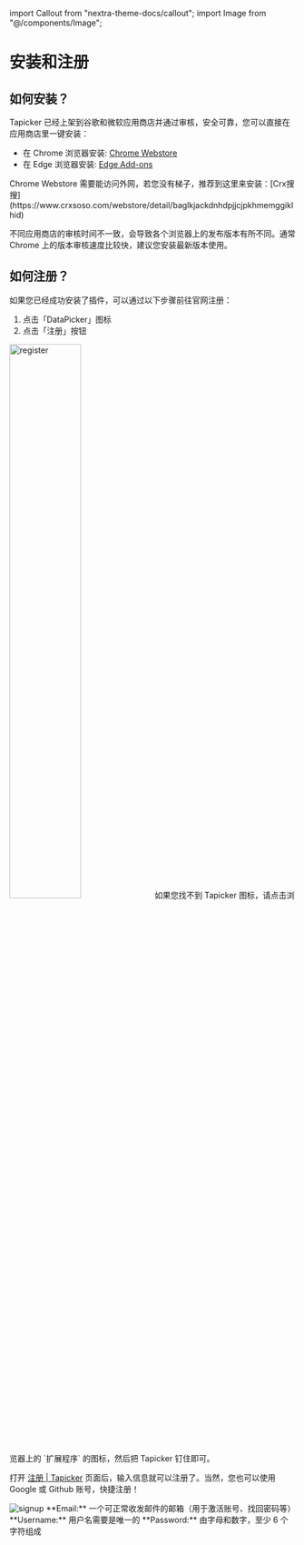 import Callout from "nextra-theme-docs/callout";
import Image from "@/components/Image";

# 安装和注册

## 如何安装？

Tapicker 已经上架到谷歌和微软应用商店并通过审核，安全可靠，您可以直接在应用商店里一键安装：

- 在 Chrome 浏览器安装: [Chrome Webstore](https://chrome.google.com/webstore/detail/tapicker-powerful-web-d/baglkjackdnhdpjjcjpkhmemggiklhid)
- 在 Edge 浏览器安装: [Edge Add-ons](https://microsoftedge.microsoft.com/addons/detail/tapicker-powerful-web/ejmegoaahjcedhklldmdmmgbjoioifje)

<Callout emoji="💡">
Chrome Webstore 需要能访问外网，若您没有梯子，推荐到这里来安装：[Crx搜搜](https://www.crxsoso.com/webstore/detail/baglkjackdnhdpjjcjpkhmemggiklhid)
</Callout>

不同应用商店的审核时间不一致，会导致各个浏览器上的发布版本有所不同。通常 Chrome 上的版本审核速度比较快，建议您安装最新版本使用。

## 如何注册？

如果您已经成功安装了插件，可以通过以下步骤前往官网注册：

1. 点击「DataPicker」图标
2. 点击「注册」按钮

<Image src="/screenshots/register.png" alt="register" width="50%" height="50%"/>

<Callout emoji="💡">
如果您找不到 Tapicker 图标，请点击浏览器上的 `扩展程序` 的图标，然后把 Tapicker 钉住即可。
</Callout>

打开 [注册 | Tapicker](https://www.tapicker.com/zh-CN/signup) 页面后，输入信息就可以注册了。当然，您也可以使用 Google 或 Github 账号，快捷注册！

<Image src="/screenshots/signup.png" alt="signup" />

<Callout emoji="💡">
**Email:** 一个可正常收发邮件的邮箱（用于激活账号、找回密码等）  
**Username:** 用户名需要是唯一的  
**Password:** 由字母和数字，至少 6 个字符组成
</Callout>
